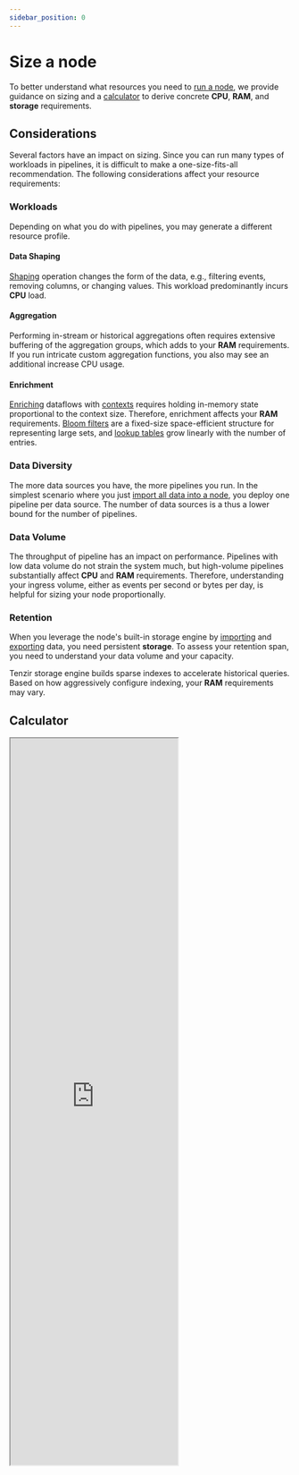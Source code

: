 ```yaml
---
sidebar_position: 0
---
```


# Size a node

To better understand what resources you need to [run a
node](../installation/deploy-a-node.md), we provide guidance on sizing and a
[calculator](#calculator) to derive concrete **CPU**, **RAM**, and **storage**
requirements.

## Considerations

Several factors have an impact on sizing. Since you can run many types of
workloads in pipelines, it is difficult to make a one-size-fits-all
recommendation. The following considerations affect your resource requirements:

### Workloads

Depending on what you do with pipelines, you may generate a different resource
profile.

#### Data Shaping

[Shaping](../usage/shape-data/README.md) operation changes the form of the
data, e.g., filtering events, removing columns, or changing values. This
workload predominantly incurs **CPU** load.
  
#### Aggregation

Performing in-stream or historical aggregations often requires extensive
buffering of the aggregation groups, which adds to your **RAM** requirements. If
you run intricate custom aggregation functions, you also may see an additional
increase CPU usage.

#### Enrichment

[Enriching](../usage/enrich-with-threat-intel/README.md) dataflows with
[contexts](../contexts.md) requires holding in-memory state proportional to the
context size. Therefore, enrichment affects your **RAM** requirements. [Bloom
filters](../contexts/bloom-filter.md) are a fixed-size space-efficient structure
for representing large sets, and [lookup tables](../contexts/lookup-table.md)
grow linearly with the number of entries.

### Data Diversity

The more data sources you have, the more pipelines you run. In the simplest
scenario where you just [import all data into a
node](../usage/import-into-a-node/README.md), you deploy one pipeline per
data source. The number of data sources is a thus a lower bound for the number
of pipelines.

### Data Volume

The throughput of pipeline has an impact on performance. Pipelines with low data
volume do not strain the system much, but high-volume pipelines substantially
affect **CPU** and **RAM** requirements. Therefore, understanding your ingress
volume, either as events per second or bytes per day, is helpful for sizing your
node proportionally.

### Retention

When you leverage the node's built-in storage engine by
[importing](../usage/import-into-a-node/README.md) and
[exporting](../usage/export-from-a-node/README.md) data, you need
persistent **storage**. To assess your retention span, you need to understand
your data volume and your capacity.

Tenzir storage engine builds sparse indexes to accelerate historical queries.
Based on how aggressively configure indexing, your **RAM** requirements may
vary.

## Calculator

<iframe
  src="https://tenzir-node-sizing.streamlit.app/?embed=true"
  height="1300"
  style={{ width: "100%", border: "none" }}
></iframe>
